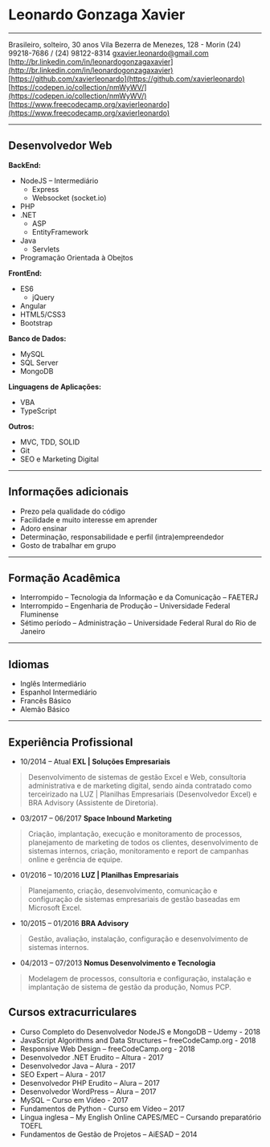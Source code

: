 # Leonardo Gonzaga Xavier
---
Brasileiro, solteiro, 30 anos
Vila Bezerra de Menezes, 128 - Morin
(24) 99218-7686 / (24) 98122-8314
gxavier.leonardo@gmail.com
[http://br.linkedin.com/in/leonardogonzagaxavier](http://br.linkedin.com/in/leonardogonzagaxavier)
[https://github.com/xavierleonardo](https://github.com/xavierleonardo)
[https://codepen.io/collection/nmWyWV/](https://codepen.io/collection/nmWyWV/)
[https://www.freecodecamp.org/xavierleonardo](https://www.freecodecamp.org/xavierleonardo)

---
## Desenvolvedor Web 

**BackEnd:**
* NodeJS – Intermediário
    - Express
    - Websocket (socket.io)
* PHP
* .NET
    - ASP
    - EntityFramework
* Java
    - Servlets
* Programação Orientada à Obejtos 
 
**FrontEnd:**
* ES6
    - jQuery
* Angular
* HTML5/CSS3
* Bootstrap 
 
**Banco de Dados:**
* MySQL
* SQL Server
* MongoDB 

**Linguagens de Aplicações:**
* VBA
* TypeScript
 
**Outros:**
* MVC, TDD, SOLID
* Git
* SEO e Marketing Digital 

---
## Informações adicionais
* Prezo pela qualidade do código
* Facilidade e muito interesse em aprender
* Adoro ensinar
* Determinação, responsabilidade e perfil (intra)empreendedor
* Gosto de trabalhar em grupo 

---
## Formação Acadêmica
* Interrompido – Tecnologia da Informação e da Comunicação – FAETERJ
* Interrompido – Engenharia de Produção – Universidade Federal Fluminense
* Sétimo período – Administração – Universidade Federal Rural do Rio de Janeiro 

--- 
## Idiomas
* Inglês Intermediário
* Espanhol Intermediário
* Francês Básico
* Alemão Básico 

--- 
## Experiência Profissional 
 
* 10/2014 – Atual **EXL | Soluções Empresariais**
> Desenvolvimento de sistemas de gestão Excel e Web, consultoria administrativa e de marketing digital, sendo ainda contratado como terceirizado na LUZ | Planilhas Empresariais (Desenvolvedor Excel) e BRA Advisory (Assistente de Diretoria). 
 
 
* 03/2017 – 06/2017 **Space Inbound Marketing**
> Criação, implantação, execução e monitoramento de processos, planejamento de marketing de todos os clientes, desenvolvimento de sistemas internos, criação, monitoramento e report de campanhas online e gerência de equipe. 
 
 
* 01/2016 – 10/2016 **LUZ | Planilhas Empresariais**
> Planejamento, criação, desenvolvimento, comunicação e configuração de sistemas empresariais de gestão baseadas em Microsoft Excel.

* 10/2015 – 01/2016 **BRA Advisory**
> Gestão, avaliação, instalação, configuração e desenvolvimento de sistemas internos.
 
* 04/2013 – 07/2013 **Nomus Desenvolvimento e Tecnologia**
> Modelagem de processos, consultoria e configuração, instalação e implantação de sistema de gestão da produção, Nomus PCP. 
 
 
## Cursos extracurriculares
* Curso Completo do Desenvolvedor NodeJS e MongoDB – Udemy - 2018
* JavaScript Algorithms and Data Structures – freeCodeCamp.org - 2018
* Responsive Web Design – freeCodeCamp.org - 2018
* Desenvolvedor .NET Erudito – Altura - 2017
* Desenvolvedor Java – Alura - 2017
* SEO Expert – Alura - 2017
* Desenvolvedor PHP Erudito – Alura – 2017
* Desenvolvedor WordPress – Alura – 2017
* MySQL – Curso em Vídeo - 2017
* Fundamentos de Python -  Curso em Vídeo – 2017
* Língua inglesa – My English Online CAPES/MEC – Cursando preparatório TOEFL
* Fundamentos de Gestão de Projetos – AiESAD – 2014